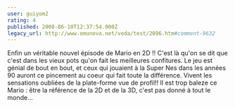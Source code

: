 ```yaml
---
user: guiyom2
rating: 4
published: 2008-06-10T12:37:54.000Z
legacy_url: http://www.emunova.net/veda/test/2096.htm#comment-9632
---
```

Enfin un véritable nouvel épisode de Mario en 2D !!
C'est là qu'on se dit que c'est dans les vieux pots qu'on fait les meilleures confitures. Le jeu est génial de bout en bout, et ceux qui jouaient à la Super Nes dans les années 90 auront ce pincement au coeur qui fait toute la différence. Vivent les sensations oubliées de la plate-forme vue de profil!!
Il est trop baleze ce Mario : être la référence de la 2D et de la 3D, c'est pas donné à tout le monde...